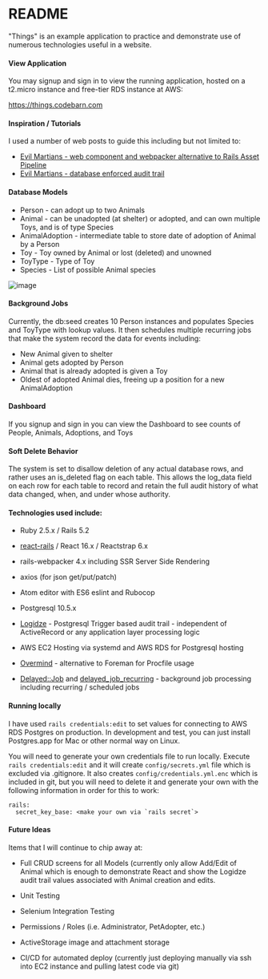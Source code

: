 # README

"Things" is an example application to practice and demonstrate use of numerous technologies useful in a website.  

#### View Application
You may signup and sign in to view the running application, hosted on a t2.micro instance and free-tier RDS instance at AWS:

https://things.codebarn.com

#### Inspiration / Tutorials

I used a number of web posts to guide this including but not limited to:

* [Evil Martians - web component and webpacker alternative to Rails Asset Pipeline](https://evilmartians.com/chronicles/evil-front-part-1)
* [Evil Martians - database enforced audit trail](https://evilmartians.com/chronicles/introducing-logidze)

#### Database Models
  * Person - can adopt up to two Animals
  * Animal - can be unadopted (at shelter) or adopted, and can own multiple Toys, and is of type Species
  * AnimalAdoption - intermediate table to store date of adoption of Animal by a Person
  * Toy - Toy owned by Animal or lost (deleted) and unowned
  * ToyType - Type of Toy
  * Species - List of possible Animal species

![image](https://user-images.githubusercontent.com/953248/43428501-2ce873ca-9424-11e8-94e9-e379c073f8c4.png)

#### Background Jobs
Currently, the db:seed creates 10 Person instances and populates Species and ToyType with lookup values.  It then schedules multiple recurring jobs that make the system record the data for events including:
  * New Animal given to shelter
  * Animal gets adopted by Person
  * Animal that is already adopted is given a Toy
  * Oldest of adopted Animal dies, freeing up a position for a new AnimalAdoption

#### Dashboard
If you signup and sign in you can view the Dashboard to see counts of People, Animals, Adoptions, and Toys

#### Soft Delete Behavior
The system is set to disallow deletion of any actual database rows, and rather uses an is_deleted flag on each table.  This allows the log_data field on each row for each table to record and retain the full audit history of what data changed, when, and under whose authority.

#### Technologies used include:

* Ruby 2.5.x / Rails 5.2

* [react-rails](https://github.com/reactjs/react-rails) / React 16.x / Reactstrap 6.x

* rails-webpacker 4.x including SSR Server Side Rendering

* axios (for json get/put/patch)

* Atom editor with ES6 eslint and Rubocop

* Postgresql 10.5.x

* [Logidze](https://github.com/palkan/logidze) - Postgresql Trigger based audit trail - independent of ActiveRecord or any application layer processing logic

* AWS EC2 Hosting via systemd and AWS RDS for Postgresql hosting

* [Overmind](https://github.com/DarthSim/overmind) - alternative to Foreman for Procfile usage

* [Delayed::Job](https://github.com/collectiveidea/delayed_job) and [delayed_job_recurring](https://github.com/amitree/delayed_job_recurring) - background job processing including recurring / scheduled jobs

#### Running locally

I have used `rails credentials:edit` to set values for connecting to AWS RDS Postgres on production.  In development and test, you can just install Postgres.app for Mac or other normal way on Linux.  

You will need to generate your own credentials file to run locally.  Execute `rails credentials:edit` and it will create `config/secrets.yml` file which is excluded via .gitignore.  It also creates `config/credentials.yml.enc` which is included in git, but you will need to delete it and generate your own with the following information in order for this to work:

```
rails:
  secret_key_base: <make your own via `rails secret`>

```

#### Future Ideas

Items that I will continue to chip away at:

* Full CRUD screens for all Models (currently only allow Add/Edit of Animal which is enough to demonstrate React and show the Logidze audit trail values associated with Animal creation and edits.

* Unit Testing

* Selenium Integration Testing

* Permissions / Roles (i.e. Administrator, PetAdopter, etc.)

* ActiveStorage image and attachment storage

* CI/CD for automated deploy (currently just deploying manually via ssh into EC2 instance and pulling latest code via git)
